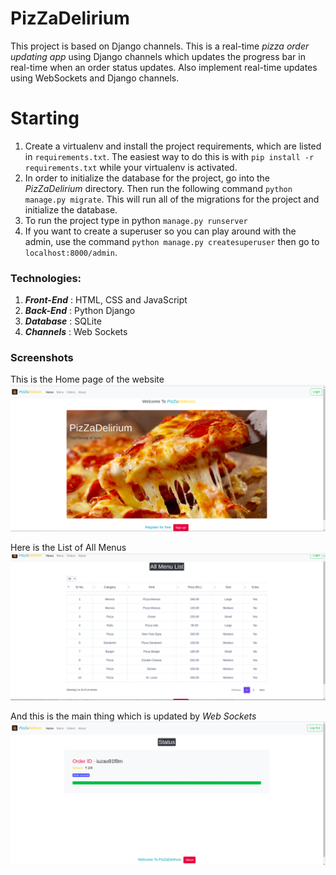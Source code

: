 # PizZaDelirium  

This project is based on Django channels. This is a real-time *pizza order updating app* using Django channels which updates the progress bar in real-time when an order status updates. Also implement real-time updates using WebSockets and Django channels.

# Starting  
1) Create a virtualenv and install the project requirements, which are listed in `requirements.txt`. The easiest way to do this is with `pip install -r requirements.txt` while your virtualenv is activated.  
2) In order to initialize the database for the project, go into the *PizZaDelirium* directory. Then run the following command `python manage.py migrate`. This will run all of the migrations for the project and initialize the database. 
3) To run the project type in python `manage.py runserver`  
4) If you want to create a superuser so you can play around with the admin, use the command `python manage.py createsuperuser` then go to `localhost:8000/admin`.

### Technologies:  
1) ***Front-End*** : HTML, CSS and JavaScript  
2) ***Back-End*** : Python Django  
3) ***Database*** : SQLite
4) ***Channels*** : Web Sockets

### Screenshots 
This is the Home page of the website
![Home Page](https://github.com/shubhamjain31/PizZaDelirium/blob/main/Screenshots/image_one.png)

Here is the List of All Menus
![One_Page](https://github.com/shubhamjain31/PizZaDelirium/blob/main/Screenshots/image_two.png)

And this is the main thing which is updated by *Web Sockets*
![One_Page](https://github.com/shubhamjain31/PizZaDelirium/blob/main/Screenshots/image_four.png)
